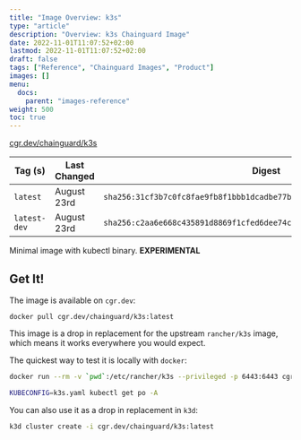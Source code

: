 ```yaml
---
title: "Image Overview: k3s"
type: "article"
description: "Overview: k3s Chainguard Image"
date: 2022-11-01T11:07:52+02:00
lastmod: 2022-11-01T11:07:52+02:00
draft: false
tags: ["Reference", "Chainguard Images", "Product"]
images: []
menu:
  docs:
    parent: "images-reference"
weight: 500
toc: true
---
```


[cgr.dev/chainguard/k3s](https://github.com/chainguard-images/images/tree/main/images/k3s)

| Tag (s)       | Last Changed | Digest                                                                    |
|---------------|--------------|---------------------------------------------------------------------------|
|  `latest`     | August 23rd  | `sha256:31cf3b7c0fc8fae9fb8f1bbb1dcadbe77bde74430b43ddf9e36f4a0a69897ff2` |
|  `latest-dev` | August 23rd  | `sha256:c2aa6e668c435891d8869f1cfed6dee74cf028c8a227198848dbdfb67372b30c` |



Minimal image with kubectl binary. **EXPERIMENTAL**

## Get It!

The image is available on `cgr.dev`:

```
docker pull cgr.dev/chainguard/k3s:latest
```

This image is a drop in replacement for the upstream `rancher/k3s` image, which means it works everywhere you would expect.

The quickest way to test it is locally with `docker`:

```bash
docker run --rm -v `pwd`:/etc/rancher/k3s --privileged -p 6443:6443 cgr.dev/chainguard/k3s:latest

KUBECONFIG=k3s.yaml kubectl get po -A
```

You can also use it as a drop in replacement in `k3d`:

```bash
k3d cluster create -i cgr.dev/chainguard/k3s:latest
```

